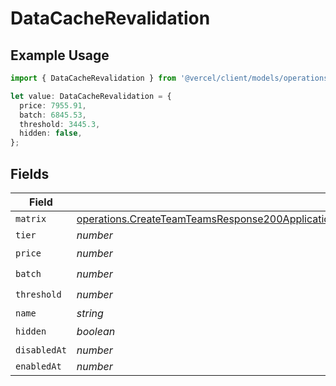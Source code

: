 # DataCacheRevalidation

## Example Usage

```typescript
import { DataCacheRevalidation } from '@vercel/client/models/operations';

let value: DataCacheRevalidation = {
  price: 7955.91,
  batch: 6845.53,
  threshold: 3445.3,
  hidden: false,
};
```

## Fields

| Field        | Type                                                                                                                                                                                                                                             | Required           | Description |
| ------------ | ------------------------------------------------------------------------------------------------------------------------------------------------------------------------------------------------------------------------------------------------ | ------------------ | ----------- |
| `matrix`     | [operations.CreateTeamTeamsResponse200ApplicationJSONResponseBodyBillingInvoiceItemsDataCacheRevalidationMatrix](../../models/operations/createteamteamsresponse200applicationjsonresponsebodybillinginvoiceitemsdatacacherevalidationmatrix.md) | :heavy_minus_sign: | N/A         |
| `tier`       | _number_                                                                                                                                                                                                                                         | :heavy_minus_sign: | N/A         |
| `price`      | _number_                                                                                                                                                                                                                                         | :heavy_check_mark: | N/A         |
| `batch`      | _number_                                                                                                                                                                                                                                         | :heavy_check_mark: | N/A         |
| `threshold`  | _number_                                                                                                                                                                                                                                         | :heavy_check_mark: | N/A         |
| `name`       | _string_                                                                                                                                                                                                                                         | :heavy_minus_sign: | N/A         |
| `hidden`     | _boolean_                                                                                                                                                                                                                                        | :heavy_check_mark: | N/A         |
| `disabledAt` | _number_                                                                                                                                                                                                                                         | :heavy_minus_sign: | N/A         |
| `enabledAt`  | _number_                                                                                                                                                                                                                                         | :heavy_minus_sign: | N/A         |
